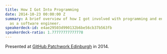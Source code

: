 ```yaml
---
title: How I Got Into Programming
date: 2014-10-23 00:00:00 Z
summary: A brief overview of how I got involved with programming and ended up working
  as a software engineer.
speakerdeck-id: e4ae29503d990132b6be56cb37b563fb
speakerdeck-ratio: 1.77777777777778
---
```


Presented at [GitHub Patchwork Edinburgh](https://blog.github.com/2014-10-15-patchwork-edinburgh/) in 2014.
